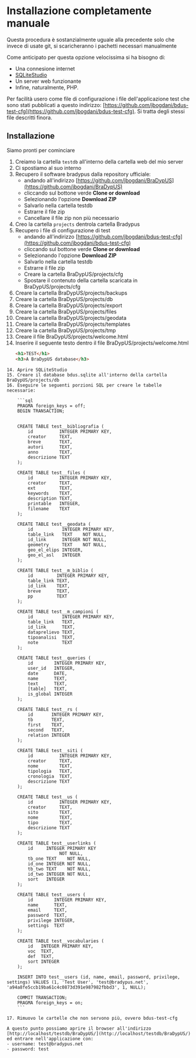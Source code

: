 # Installazione completamente manuale

Questa procedura è sostanzialmente uguale alla precedente
solo che invece di usate git, si scaricheranno i pachetti
necessari manualmente

Come anticipato per questa opzione velocissima si ha bisogno di:
- Una connesione internet
- [SQLiteStudio](https://sqlitestudio.pl/)
- Un server web funzionante
- Infine, naturalmente, PHP.

Per facilità usero come file di configurazione i file
dell'applicazione test che sono stati pubblicati a questo indirizzo:
[https://github.com/jbogdani/bdus-test-cfg](https://github.com/jbogdani/bdus-test-cfg).
Si tratta degli stessi file descritti finora.

## Installazione

Siamo pronti per cominciare

1. Creiamo la cartella `testdb` all'interno della cartella web del mio server
2. Ci spostiamo al suo interno
3. Recupero il software bradypus dalla repository ufficiale:
    - andando all'indirizzo
    [https://github.com/jbogdani/BraDypUS](https://github.com/jbogdani/BraDypUS)
    - cliccando sul bottone verde **Clone or download**
    - Selezionando l'opzione **Download ZIP**
    - Salvarlo nella cartella testdb
    - Estrarre il file zip
    - Cancellare il file zip non più necessario
4. Creo la cartella `projects` dentrola cartella Bradypus
5. Recupero i file di configurazione di test
    - andando all'indirizzo
    [https://github.com/jbogdani/bdus-test-cfg](https://github.com/jbogdani/bdus-test-cfg)
    - cliccando sul bottone verde **Clone or download**
    - Selezionando l'opzione **Download ZIP**
    - Salvarlo nella cartella testdb
    - Estrarre il file zip
    - Creare la cartella BraDypUS/projects/cfg
    - Spostare il contenuto della cartella scaricata in BraDypUS/projects/cfg
6. Creare la cartella BraDypUS/projects/backups
7. Creare la cartella BraDypUS/projects/db
8. Creare la cartella BraDypUS/projects/export
9. Creare la cartella BraDypUS/projects/files
10. Creare la cartella BraDypUS/projects/geodata
11. Creare la cartella BraDypUS/projects/templates
12. Creare la cartella BraDypUS/projects/tmp
13. Creare il file BraDypUS/projects/welcome.html
14. Inserire il seguente testo dentro il file BraDypUS/projects/welcome.html
    ```html
    <h1>TEST</h1>
    <h3>A BraDypUS database</h3>
```
14. Aprire SQLiteStudio
15. Creare il database bdus.sqlite all'interno della cartella BraDypUS/projects/db
16. Eseguire le seguenti porzioni SQL per creare le tabelle necessarie:

    ```sql
    PRAGMA foreign_keys = off;
    BEGIN TRANSACTION;


    CREATE TABLE test__bibliografia (
        id          INTEGER PRIMARY KEY,
        creator     TEXT,
        breve       TEXT,
        autori      TEXT,
        anno        TEXT,
        descrizione TEXT
    );

    CREATE TABLE test__files (
        id          INTEGER PRIMARY KEY,
        creator     TEXT,
        ext         TEXT,
        keywords    TEXT,
        description TEXT,
        printable   INTEGER,
        filename    TEXT
    );

    CREATE TABLE test__geodata (
        id           INTEGER PRIMARY KEY,
        table_link   TEXT    NOT NULL,
        id_link      INTEGER NOT NULL,
        geometry     TEXT    NOT NULL,
        geo_el_elips INTEGER,
        geo_el_asl   INTEGER
    );

    CREATE TABLE test__m_biblio (
        id         INTEGER PRIMARY KEY,
        table_link TEXT,
        id_link    TEXT,
        breve      TEXT,
        pp         TEXT
    );

    CREATE TABLE test__m_campioni (
        id           INTEGER PRIMARY KEY,
        table_link   TEXT,
        id_link      TEXT,
        dataprelievo TEXT,
        tipoanalisi  TEXT,
        note         TEXT
    );

    CREATE TABLE test__queries (
        id        INTEGER PRIMARY KEY,
        user_id   INTEGER,
        date      DATE,
        name      TEXT,
        text      TEXT,
        [table]   TEXT,
        is_global INTEGER
    );

    CREATE TABLE test__rs (
        id       INTEGER PRIMARY KEY,
        tb       TEXT,
        first    TEXT,
        second   TEXT,
        relation INTEGER
    );

    CREATE TABLE test__siti (
        id          INTEGER PRIMARY KEY,
        creator     TEXT,
        nome        TEXT,
        tipologia   TEXT,
        cronologia  TEXT,
        descrizione TEXT
    );

    CREATE TABLE test__us (
        id          INTEGER PRIMARY KEY,
        creator     TEXT,
        sito        TEXT,
        nome        TEXT,
        tipo        TEXT,
        descrizione TEXT
    );

    CREATE TABLE test__userlinks (
        id     INTEGER PRIMARY KEY
                    NOT NULL,
        tb_one TEXT    NOT NULL,
        id_one INTEGER NOT NULL,
        tb_two TEXT    NOT NULL,
        id_two INTEGER NOT NULL,
        sort   INTEGER
    );

    CREATE TABLE test__users (
        id        INTEGER PRIMARY KEY,
        name      TEXT,
        email     TEXT,
        password  TEXT,
        privilege INTEGER,
        settings  TEXT
    );

    CREATE TABLE test__vocabularies (
        id   INTEGER PRIMARY KEY,
        voc  TEXT,
        def  TEXT,
        sort INTEGER
    );

    INSERT INTO test__users (id, name, email, password, privilege, settings) VALUES (1, 'Test User', 'test@bradypus.net', 'a94a8fe5ccb19ba61c4c0873d391e987982fbbd3', 1, NULL);

    COMMIT TRANSACTION;
    PRAGMA foreign_keys = on;
    ```

17. Rimuovo le cartelle che non servono più, ovvero bdus-test-cfg

A questo punto possiamo aprire il browser all'indirizzo 
[http://localhost/testdb/BraDypUS/](http://localhost/testdb/BraDypUS/) ed entrare nell'applicazione con:
- username: test@bradypus.net
- password: test
